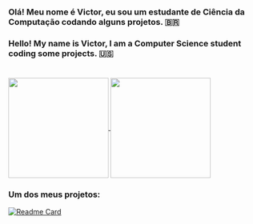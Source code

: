 ### Olá! Meu nome é Victor, eu sou um estudante de Ciência da Computação codando alguns projetos. 🇧🇷
### Hello! My name is Victor, I am a Computer Science student coding some projects. 🇺🇸

# 
<a href="https://github.com/anuraghazra/github-readme-stats">
  <img height=200 align="center" src="https://github-readme-stats.vercel.app/api?username=VictorGLC&show_icons=true&theme=dark&hide_rank=true&include_all_commits=true" />
</a>
<a href="https://github.com/anuraghazra/convoychat">
  <img height=200 align="center" src="https://github-readme-stats.vercel.app/api/top-langs/?username=VictorGLC&layout=compact&theme=dark&langs_count=8&card_width=320" />
</a>

### Um dos meus projetos: 

[![Readme Card](https://github-readme-stats.vercel.app/api/pin/?username=VictorGLC&repo=chess-boardgame&theme=dark)](https://github.com/VictorGLC/chess-boardgame)
